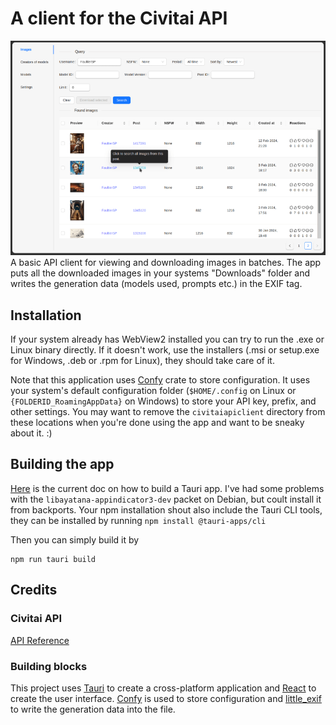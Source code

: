 # A client for the Civitai API
![Screenshot](screenshots/1-min.png)
A basic API client for viewing and downloading images in batches.
The app puts all the downloaded images in your systems "Downloads" folder and writes the generation data (models used, prompts etc.) in the EXIF tag.
## Installation
If your system already has WebView2 installed you can try to run the .exe or Linux binary directly. If it doesn't work, use the installers (.msi or setup.exe for Windows, .deb or .rpm for Linux), they should take care of it.

Note that this application uses [Confy](https://crates.io/crates/confy) crate to store configuration. It uses your system's default configuration folder (`$HOME/.config` on Linux or `{FOLDERID_RoamingAppData}` on Windows) to store your API key, prefix, and other settings. You may want to remove the `civitaiapiclient` directory from these locations when you're done using the app and want to be sneaky about it. :)
## Building the app
[Here](https://tauri.app/v1/guides/getting-started/prerequisites) is the current doc on how to build a Tauri app. I've had some problems with the ```libayatana-appindicator3-dev``` packet on Debian, but coult install it from backports. Your npm installation shout also include the Tauri CLI tools, they can be installed by running ```npm install @tauri-apps/cli```

Then you can simply build it by
~~~
npm run tauri build
~~~
## Credits
### Civitai API
[API Reference](https://github.com/civitai/civitai/wiki/REST-API-Reference)
### Building blocks
This project uses [Tauri](https://tauri.app/) to create a cross-platform application and [React](https://reactjs.org/) to create the user interface. [Confy](https://crates.io/crates/confy) is used to store configuration and [little_exif](https://crates.io/crates/little_exif) to write the generation data into the file.
